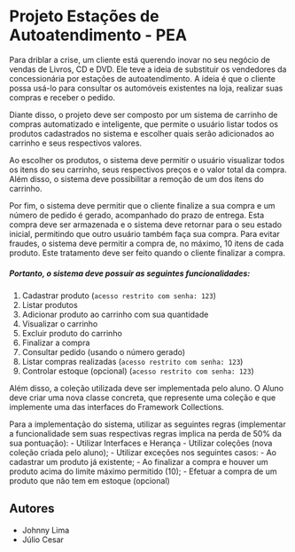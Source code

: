 # Projeto Estações de Autoatendimento - PEA
Para driblar a crise, um cliente está querendo inovar no seu negócio de vendas de Livros, CD e DVD. Ele teve a ideia de
substituir os vendedores da concessionária por estações de autoatendimento. A ideia é que o cliente possa usá-lo para
consultar os automóveis existentes na loja, realizar suas compras e receber o pedido.

Diante disso, o projeto deve ser composto por um sistema de carrinho de compras automatizado e
inteligente, que permite o usuário listar todos os produtos cadastrados no sistema e escolher quais
serão adicionados ao carrinho e seus respectivos valores.

Ao escolher os produtos, o sistema deve permitir o usuário visualizar todos os itens do seu carrinho,
seus respectivos preços e o valor total da compra. Além disso, o sistema deve possibilitar a remoção
de um dos itens do carrinho.

Por fim, o sistema deve permitir que o cliente finalize a sua compra e um número de pedido é gerado, acompanhado do
prazo de entrega. Esta compra deve ser armazenada e o sistema deve retornar para o seu estado inicial, permitindo que
outro usuário também faça sua compra. Para evitar fraudes, o sistema deve permitir a compra de, no máximo, 10 itens de
cada produto. Este tratamento deve ser feito quando o cliente finalizar a compra.

##### Portanto, o sistema deve possuir as seguintes funcionalidades:
1. Cadastrar produto (`acesso restrito com senha: 123`)
2. Listar produtos
3. Adicionar produto ao carrinho com sua quantidade
4. Visualizar o carrinho
5. Excluir produto do carrinho
6. Finalizar a compra
7. Consultar pedido (usando o número gerado)
8. Listar compras realizadas (`acesso restrito com senha: 123`)
9. Controlar estoque (opcional) (`acesso restrito com senha: 123`)

Além disso, a coleção utilizada deve ser implementada pelo aluno. O Aluno deve criar uma nova classe concreta, que
represente uma coleção e que implemente uma das interfaces do Framework Collections.

Para a implementação do sistema, utilizar as seguintes regras (implementar a funcionalidade sem suas respectivas regras
implica na perda de 50% da sua pontuação):
    - Utilizar Interfaces e Herança
    - Utilizar coleções (nova coleção criada pelo aluno);
    - Utilizar exceções nos seguintes casos:
        - Ao cadastrar um produto já existente;
        - Ao finalizar a compra e houver um produto acima do limite máximo permitido (10);
        - Efetuar a compra de um produto que não tem em estoque (opcional)

## Autores
- Johnny Lima
- Júlio Cesar